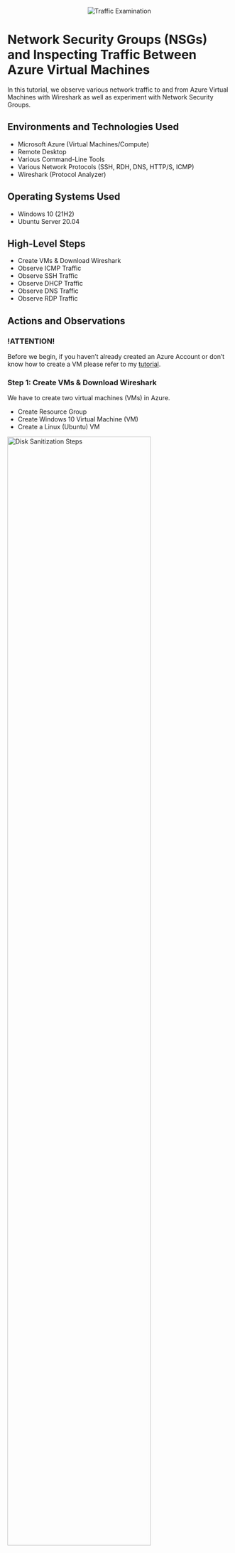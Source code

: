 <p align="center">
<img src="https://i.imgur.com/Ua7udoS.png" alt="Traffic Examination"/>
</p>

<h1>Network Security Groups (NSGs) and Inspecting Traffic Between Azure Virtual Machines</h1>
In this tutorial, we observe various network traffic to and from Azure Virtual Machines with Wireshark as well as experiment with Network Security Groups. <br />

<h2>Environments and Technologies Used</h2>

- Microsoft Azure (Virtual Machines/Compute)
- Remote Desktop
- Various Command-Line Tools
- Various Network Protocols (SSH, RDH, DNS, HTTP/S, ICMP)
- Wireshark (Protocol Analyzer)

<h2>Operating Systems Used </h2>

- Windows 10 (21H2)
- Ubuntu Server 20.04

<h2>High-Level Steps</h2>

- Create VMs & Download Wireshark
- Observe ICMP Traffic
- Observe SSH Traffic
- Observe DHCP Traffic
- Observe DNS Traffic
- Observe RDP Traffic

<h2>Actions and Observations</h2>
<h3>!ATTENTION!</h3>

Before we begin, if you haven’t already created an Azure Account or don’t know how to create a VM please refer to my [tutorial](https://github.com/auryreyes/create-azure-virtual-machine).

<h3>Step 1: Create VMs & Download Wireshark</h3>

We have to create two virtual machines (VMs) in Azure.
- Create Resource Group
- Create Windows 10 Virtual Machine (VM)
- Create a Linux (Ubuntu) VM

<p>
<img src="https://i.imgur.com/DJmEXEB.png" height="80%" width="80%" alt="Disk Sanitization Steps"/>
</p>
<p>
<img src="https://i.imgur.com/DJmEXEB.png" height="80%" width="80%" alt="Disk Sanitization Steps"/>
</p>

After creating your VMs in Azure, use Remote Desktop Connection to access the Windows virtual machine. Within your Windows 10 VM, Install Wireshark.

<h3>Step 2: Observe ICMP Traffic</h3>

Wireshark is a network protocol analyzer that can be used to see packets being captured from a network connection. Find the Linux VM's private Internet Protocol (IP) address in Azure first before continuing. Find the Linux VM's private Internet Protocol (IP) address in Azure first before continuing.

<p>
<img src="https://i.imgur.com/DJmEXEB.png" height="80%" width="80%" alt="Disk Sanitization Steps"/>
</p>

Internet Control Message Protocol (ICMP) is a network protocol that sends information about problems with network connectivity.

In Wireshark filter for “icmp” traffic only by typing it in the green search bar. Retrieve the private IP address of the Ubuntu VM in Azure which is (10.0.0.5). In VM1 open up powershell and try to ping the private IP address. Observe the ping requests and replies within Wireshark.

From The Windows 10 VM, open PowerShell and attempt to ping a public website (such as www.google.com) and observe the traffic in WireShark.

Now set a perpetual ping using VM2’s private Ip Address following “ping -t”

Initiate a perpetual/non-stop ping from your Windows 10 VM to your Ubuntu VM
Disable incoming (inbound) ICMP traffic. 

Go to “VM2” in Azure Portal:
- Networking
- Add inbound port rule -> check “ICMP” -> check “Deny” -> Add

The Azure portal has Network Security Groups (NSGs). You can establish security rules for your resources, effectively creating a firewall.

Once finished, head back to the Windows 10 VM, observe the ICMP traffic in WireShark and the command line Ping activity. Requests to time out and show no answer because ICMP traffic is being blocked.

We’ll head back to the Azure portal and re-enable ICMP traffic. You have two options: remove the rules or allow them. Back in the Windows 10 VM, observe the ICMP traffic in WireShark and the command line Ping activity. (should start working)

Stop the ping activity by pressing “Control” “C”

<h3>Step 2: Observe SSH Traffic</h3>

Secure Shell Protocol (SSH) is a network protocol that enables access to another machine's Command Line Interface (CLI).

Back in Wireshark, filter for SSH traffic only. Then in Powershell type “ssh” + username of VM2 “@10.0.0.5” then press [enter]

You will be prompted to log in so use your VM2 login information. Type commands (cd, pwd, etc) into the linux SSH connection and observe SSH traffic spam in WireShark. Exit the SSH connection by typing ‘exit’ and pressing [Enter]

<h3>Step 3: Observe DHCP Traffic</h3>

Dynamic Host Configuration Protocol (DHCP) is a network protocol that assigns an IP address to devices when they are first connected to the network.

Back in Wireshark, filter for DHCP traffic only. From your Windows 10 VM, attempt to issue your VM a new IP address from the command line (ipconfig /renew). Observe the DHCP traffic appearing in WireShark

<h3>Step 4: Observe DNS Traffic</h3>

Domain Name System is a network protocol that converts Fully Qualified Domain Names (FQDNs) into IP addresses.

Back in Wireshark, filter for DNS traffic only. From your Windows 10 VM within a command line, use nslookup to see what google.com and disney.com’s IP addresses are. Observe the DNS traffic being show in WireShark

<h3>Step 5: Observe RDP Traffic</h3>

Remote Desktop Protocol (RDP) is used when remotely connecting from one computer to another to gain a remote desktop Graphical User Interface (GUI).

Back in Wireshark, filter for RDP traffic only (tcp.port == 3389) and observe the traffic.
Traffic is always being transmitted since the RDP (protocol) shows you a live stream from one computer to another.

<h3>!ATTENTION!</h3>
**Lab Cleanup**
Close your Remote Desktop connection
Delete the Resource Group(s) created at the beginning of this lab
Verify Resource Group Deletion
